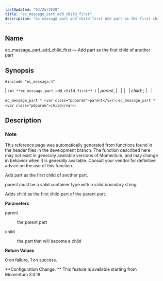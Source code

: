 ```yaml
---
lastUpdated: "03/26/2020"
title: "ec_message_part_add_child_first"
description: "ec message part add child first Add part as the first child of another part int ec message part add child first parent child ec message part parent ec message part child This reference page was automatically generated from functions found in the header files in the development branch The..."
---
```


<a name="apis.ec_message_part_add_child_first"></a> 
## Name

ec_message_part_add_child_first — Add part as the first child of another part

## Synopsis

`#include "ec_message.h"`

| `int **ec_message_part_add_child_first** (` | <var class="pdparam">parent</var>, |   |
|   | <var class="pdparam">child</var>`)`; |   |

`ec_message_part * <var class="pdparam">parent</var>`;
`ec_message_part * <var class="pdparam">child</var>`;<a name="idp56141872"></a> 
## Description

### Note

This reference page was automatically generated from functions found in the header files in the development branch. The function described here may not exist in generally available versions of Momentum, and may change in behavior when it is generally available. Consult your vendor for definitive advice on the use of this function.

Add part as the first child of another part.

parent must be a valid container type with a valid boundary string.

Adds child as the first child part of the parent part.

**<a name="idp56145760"></a> Parameters**

<dl class="variablelist">

<dt>parent</dt>

<dd>

the parent part

</dd>

<dt>child</dt>

<dd>

the part that will become a child

</dd>

</dl>

**<a name="idp56150336"></a> Return Values**

0 on failure, 1 on success.

**Configuration Change. ** This feature is available starting from Momentum 3.0.18.